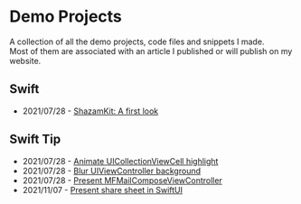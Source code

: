 # Demo Projects

A collection of all the demo projects, code files and snippets I made.
<br>
Most of them are associated with an article I published or will publish on my website.

## Swift

- 2021/07/28 - [ShazamKit: A first look](https://github.com/Yaacoub-Organisation/shazamkit-a-first-look.git)

## Swift Tip

- 2021/07/28 - [Animate UICollectionViewCell highlight](https://github.com/Yaacoub-Organisation/animate-uicollectionviewcell-highlight.git)
- 2021/07/28 - [Blur UIViewController background](https://github.com/Yaacoub-Organisation/blur-uiviewcontroller-background.git)
- 2021/07/28 - [Present MFMailComposeViewController](https://github.com/Yaacoub-Organisation/present-mfmailcomposeviewcontroller.git)
- 2021/11/07 - [Present share sheet in SwiftUI](https://github.com/Yaacoub-Organisation/present-share-sheet-in-swiftui.git)
